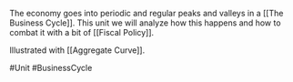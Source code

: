 The economy goes into periodic and regular peaks and valleys in a [[The Business Cycle]]. This unit we will analyze how this happens and how to combat it with a bit of [[Fiscal Policy]].

Illustrated with [[Aggregate Curve]].

#Unit #BusinessCycle